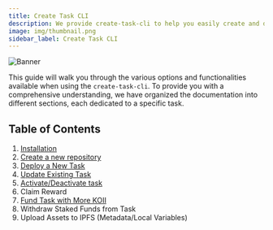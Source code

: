 ```yaml
---
title: Create Task CLI
description: We provide create-task-cli to help you easily create and deploy your task.
image: img/thumbnail.png
sidebar_label: Create Task CLI
---
```


![Banner](/img/develop/create-task-cli.svg)

This guide will walk you through the various options and functionalities available when using the `create-task-cli`. To provide you with a comprehensive understanding, we have organized the documentation into different sections, each dedicated to a specific task.

## Table of Contents

1. [Installation](/develop/command-line-tool/create-task-cli/install)
2. [Create a new repository](/develop/command-line-tool/create-task-cli/create-repo)
3. [Deploy a New Task](/develop/command-line-tool/create-task-cli/create-task)
4. [Update Existing Task](/develop/command-line-tool/create-task-cli/update-task)
5. [Activate/Deactivate task](/develop/command-line-tool/create-task-cli/activate-task)
6. Claim Reward
7. [Fund Task with More KOII](/develop/command-line-tool/create-task-cli/fund-task)
8. Withdraw Staked Funds from Task
9. Upload Assets to IPFS (Metadata/Local Variables)
